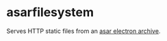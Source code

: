 asarfilesystem
==============

Serves HTTP static files from an [asar electron archive](https://github.com/electron/asar).
